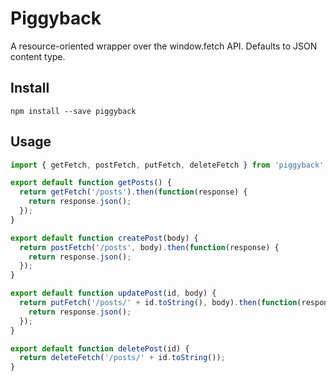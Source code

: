 # Piggyback

A resource-oriented wrapper over the window.fetch API. Defaults to JSON content type.

## Install

```
npm install --save piggyback
```

## Usage

```js
import { getFetch, postFetch, putFetch, deleteFetch } from 'piggyback';

export default function getPosts() {
  return getFetch('/posts').then(function(response) {
    return response.json();
  });
}

export default function createPost(body) {
  return postFetch('/posts', body).then(function(response) {
    return response.json();
  });
}

export default function updatePost(id, body) {
  return putFetch('/posts/' + id.toString(), body).then(function(response) {
    return response.json();
  });
}

export default function deletePost(id) {
  return deleteFetch('/posts/' + id.toString());
}
```
